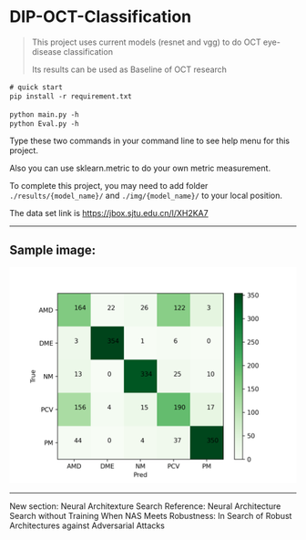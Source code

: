 # DIP-OCT-Classification

> This project uses current models (resnet and vgg) to do OCT eye-disease classification
>
> Its results can be used as Baseline of OCT research

```shell
# quick start
pip install -r requirement.txt

python main.py -h
python Eval.py -h
```

Type these two commands in your command line to see help menu for this project.

Also you can use sklearn.metric to do your own metric measurement.

To complete this project, you may need to add folder `./results/{model_name}/` and `./img/{model_name}/` to your local position.

The data set link is https://jbox.sjtu.edu.cn/l/XH2KA7

---

## Sample image:
![image](https://github.com/cyberkillor/DIP-OCT-Classification/blob/main/img/Best-cm-img8.png)

---

New section: Neural Architexture Search
Reference: 
Neural Architecture Search without Training
When NAS Meets Robustness: In Search of Robust Architectures against Adversarial Attacks
